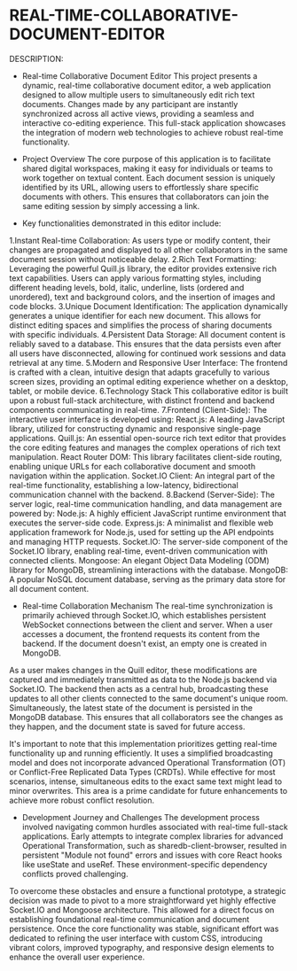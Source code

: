 # REAL-TIME-COLLABORATIVE-DOCUMENT-EDITOR
DESCRIPTION:
* Real-time Collaborative Document Editor
This project presents a dynamic, real-time collaborative document editor, a web application designed to allow multiple users to simultaneously edit rich text documents. Changes made by any participant are instantly synchronized across all active views, providing a seamless and interactive co-editing experience. This full-stack application showcases the integration of modern web technologies to achieve robust real-time functionality.

* Project Overview
The core purpose of this application is to facilitate shared digital workspaces, making it easy for individuals or teams to work together on textual content. Each document session is uniquely identified by its URL, allowing users to effortlessly share specific documents with others. This ensures that collaborators can join the same editing session by simply accessing a link.

* Key functionalities demonstrated in this editor include:

1.Instant Real-time Collaboration: As users type or modify content, their changes are propagated and displayed to all other collaborators in the same document session without noticeable delay.
2.Rich Text Formatting: Leveraging the powerful Quill.js library, the editor provides extensive rich text capabilities. Users can apply various formatting styles, including different heading levels, bold, italic, underline, lists (ordered and unordered), text and background colors, and the insertion of images and code blocks.
3.Unique Document Identification: The application dynamically generates a unique identifier for each new document. This allows for distinct editing spaces and simplifies the process of sharing documents with specific individuals.
4.Persistent Data Storage: All document content is reliably saved to a database. This ensures that the data persists even after all users have disconnected, allowing for continued work sessions and data retrieval at any time.
5.Modern and Responsive User Interface: The frontend is crafted with a clean, intuitive design that adapts gracefully to various screen sizes, providing an optimal editing experience whether on a desktop, tablet, or mobile device.
6.Technology Stack
This collaborative editor is built upon a robust full-stack architecture, with distinct frontend and backend components communicating in real-time.
7.Frontend (Client-Side):
The interactive user interface is developed using:
React.js: A leading JavaScript library, utilized for constructing dynamic and responsive single-page applications.
Quill.js: An essential open-source rich text editor that provides the core editing features and manages the complex operations of rich text manipulation.
React Router DOM: This library facilitates client-side routing, enabling unique URLs for each collaborative document and smooth navigation within the application.
Socket.IO Client: An integral part of the real-time functionality, establishing a low-latency, bidirectional communication channel with the backend.
8.Backend (Server-Side):
The server logic, real-time communication handling, and data management are powered by:
Node.js: A highly efficient JavaScript runtime environment that executes the server-side code.
Express.js: A minimalist and flexible web application framework for Node.js, used for setting up the API endpoints and managing HTTP requests.
Socket.IO: The server-side component of the Socket.IO library, enabling real-time, event-driven communication with connected clients.
Mongoose: An elegant Object Data Modeling (ODM) library for MongoDB, streamlining interactions with the database.
MongoDB: A popular NoSQL document database, serving as the primary data store for all document content.

* Real-time Collaboration Mechanism
The real-time synchronization is primarily achieved through Socket.IO, which establishes persistent WebSocket connections between the client and server. When a user accesses a document, the frontend requests its content from the backend. If the document doesn't exist, an empty one is created in MongoDB.

As a user makes changes in the Quill editor, these modifications are captured and immediately transmitted as data to the Node.js backend via Socket.IO. The backend then acts as a central hub, broadcasting these updates to all other clients connected to the same document's unique room. Simultaneously, the latest state of the document is persisted in the MongoDB database. This ensures that all collaborators see the changes as they happen, and the document state is saved for future access.

It's important to note that this implementation prioritizes getting real-time functionality up and running efficiently. It uses a simplified broadcasting model and does not incorporate advanced Operational Transformation (OT) or Conflict-Free Replicated Data Types (CRDTs). While effective for most scenarios, intense, simultaneous edits to the exact same text might lead to minor overwrites. This area is a prime candidate for future enhancements to achieve more robust conflict resolution.

* Development Journey and Challenges
The development process involved navigating common hurdles associated with real-time full-stack applications. Early attempts to integrate complex libraries for advanced Operational Transformation, such as sharedb-client-browser, resulted in persistent "Module not found" errors and issues with core React hooks like useState and useRef. These environment-specific dependency conflicts proved challenging.

To overcome these obstacles and ensure a functional prototype, a strategic decision was made to pivot to a more straightforward yet highly effective Socket.IO and Mongoose architecture. This allowed for a direct focus on establishing foundational real-time communication and document persistence. Once the core functionality was stable, significant effort was dedicated to refining the user interface with custom CSS, introducing vibrant colors, improved typography, and responsive design elements to enhance the overall user experience.


